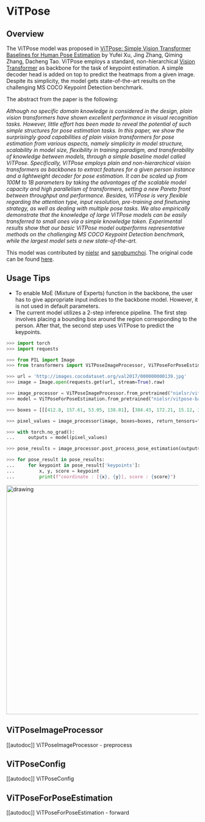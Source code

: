 <!--Copyright 2024 The HuggingFace Team. All rights reserved.

Licensed under the Apache License, Version 2.0 (the "License"); you may not use this file except in compliance with
the License. You may obtain a copy of the License at

http://www.apache.org/licenses/LICENSE-2.0

Unless required by applicable law or agreed to in writing, software distributed under the License is distributed on
an "AS IS" BASIS, WITHOUT WARRANTIES OR CONDITIONS OF ANY KIND, either express or implied. See the License for the
specific language governing permissions and limitations under the License.
-->

# ViTPose

## Overview

The ViTPose model was proposed in [ViTPose: Simple Vision Transformer Baselines for Human Pose Estimation](https://arxiv.org/abs/2204.12484) by Yufei Xu, Jing Zhang, Qiming Zhang, Dacheng Tao. ViTPose employs a standard, non-hierarchical [Vision Transformer](https://arxiv.org/pdf/2010.11929v2) as backbone for the task of keypoint estimation. A simple decoder head is added on top to predict the heatmaps from a given image. Despite its simplicity, the model gets state-of-the-art results on the challenging MS COCO Keypoint Detection benchmark.

The abstract from the paper is the following:

*Although no specific domain knowledge is considered in the design, plain vision transformers have shown excellent performance in visual recognition tasks. However, little effort has been made to reveal the potential of such simple structures for pose estimation tasks. In this paper, we show the surprisingly good capabilities of plain vision transformers for pose estimation from various aspects, namely simplicity in model structure, scalability in model size, flexibility in training paradigm, and transferability of knowledge between models, through a simple baseline model called ViTPose. Specifically, ViTPose employs plain and non-hierarchical vision transformers as backbones to extract features for a given person instance and a lightweight decoder for pose estimation. It can be scaled up from 100M to 1B parameters by taking the advantages of the scalable model capacity and high parallelism of transformers, setting a new Pareto front between throughput and performance. Besides, ViTPose is very flexible regarding the attention type, input resolution, pre-training and finetuning strategy, as well as dealing with multiple pose tasks. We also empirically demonstrate that the knowledge of large ViTPose models can be easily transferred to small ones via a simple knowledge token. Experimental results show that our basic ViTPose model outperforms representative methods on the challenging MS COCO Keypoint Detection benchmark, while the largest model sets a new state-of-the-art.*


This model was contributed by [nielsr](https://huggingface.co/nielsr) and [sangbumchoi](https://github.com/SangbumChoi).
The original code can be found [here](https://github.com/ViTAE-Transformer/ViTPose).

## Usage Tips

- To enable MoE (Mixture of Experts) function in the backbone, the user has to give appropriate input indices to the backbone model. 
  However, it is not used in default parameters.
- The current model utilizes a 2-step inference pipeline. The first step involves placing a bounding box around the region corresponding to the person.
  After that, the second step uses ViTPose to predict the keypoints.

```py
>>> import torch
>>> import requests

>>> from PIL import Image
>>> from transformers import ViTPoseImageProcessor, ViTPoseForPoseEstimation

>>> url = 'http://images.cocodataset.org/val2017/000000000139.jpg' 
>>> image = Image.open(requests.get(url, stream=True).raw)

>>> image_processor = ViTPoseImageProcessor.from_pretrained("nielsr/vitpose-base-simple")
>>> model = ViTPoseForPoseEstimation.from_pretrained("nielsr/vitpose-base-simple")

>>> boxes = [[[412.8, 157.61, 53.05, 138.01], [384.43, 172.21, 15.12, 35.74]]]

>>> pixel_values = image_processor(image, boxes=boxes, return_tensors="pt").pixel_values

>>> with torch.no_grad():
...     outputs = model(pixel_values)

>>> pose_results = image_processor.post_process_pose_estimation(outputs, boxes=boxes)[0]

>>> for pose_result in pose_results:
...     for keypoint in pose_result['keypoints']:
...         x, y, score = keypoint
...         print(f"coordinate : [{x}, {y}], score : {score}")
```
<img src="https://huggingface.co/datasets/huggingface/documentation-images/resolve/main/transformers/model_doc/vitpose-coco.jpg" alt="drawing" width="600"/>



## ViTPoseImageProcessor

[[autodoc]] ViTPoseImageProcessor
    - preprocess

## ViTPoseConfig

[[autodoc]] ViTPoseConfig

## ViTPoseForPoseEstimation

[[autodoc]] ViTPoseForPoseEstimation
    - forward